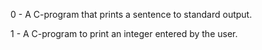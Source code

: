 0 - A C-program that prints a sentence to standard output.

1 - A C-program to print an integer entered by the user.
